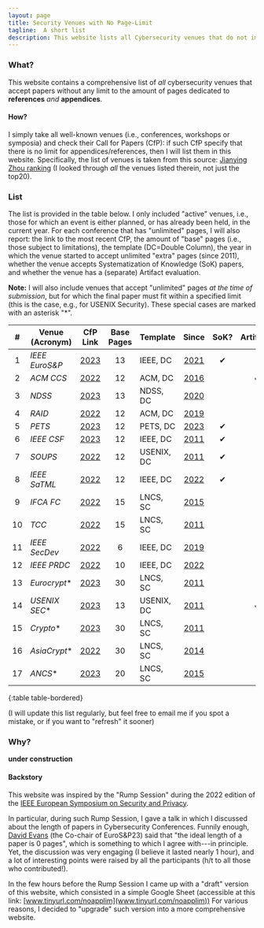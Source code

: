 ```yaml
---
layout: page
title: Security Venues with No Page-Limit
tagline:  A short list
description: This website lists all Cybersecurity venues that do not impose any limit to the length of the References/Appendices in the submitted papers
---
```



### What?

This website contains a comprehensive list of _all_ cybersecurity venues that accept papers without any limit to the amount of pages dedicated to **references** _and_ **appendices**.

#### How?

I simply take all well-known venues (i.e., conferences, workshops or symposia) and check their Call for Papers (CfP): if such CfP specify that there is no limit for appendices/references, then I will list them in this website. Specifically, the list of venues is taken from this source: [Jianying Zhou ranking](http://jianying.space/conference-ranking.html) (I looked through _all_ the venues listed therein, not just the top20).

### List
The list is provided in the table below. I only included "active" venues, i.e., those for which an event is either planned, or has already been held, in the current year.
For each conference that has "unlimited" pages, I will also report: the link to the most recent CfP, the amount of "base" pages (i.e., those subject to limitations), the template (DC=Double Column), the year in which the venue started to accept unlimited "extra" pages (since 2011), whether the venue accepts Systematization of Knowledge (SoK) papers, and whether the venue has a (separate) Artifact evaluation.

**Note:** I will also include venues that accept "unlimited" pages _at the time of submission_, but for which the final paper must fit within a specified limit (this is the case, e.g., for USENIX Security). These special cases are marked with an asterisk "*".




|  #  | Venue (Acronym) |                                 CfP Link                                 | Base Pages | Template   |                                 Since                                 | SoK? | Artifact? |
|:---:|-----------------|:------------------------------------------------------------------------:|:----------:|------------|:---------------------------------------------------------------------:|:----:|:---------:|
|  1  | _IEEE EuroS&P_  |       [2023](https://www.ieee-security.org/TC/EuroSP2023/cfp.html)       |     13     | IEEE, DC   |     [2021](https://www.ieee-security.org/TC/EuroSP2021/cfp.html)      |  ✔   |           |
|  2  | _ACM CCS_       | [2022](https://www.sigsac.org/ccs/CCS2022/call-for/call-for-papers.html) |     12     | ACM, DC    | [2016](https://www.sigsac.org/ccs/CCS2016/call-for-papers/index.html) |      |     ✔     |
|  3  | _NDSS_          |     [2023](https://www.ndss-symposium.org/ndss2023/call-for-papers/)     |     13     | NDSS, DC   |   [2020](https://www.ndss-symposium.org/ndss2020/call-for-papers/)    |      |           |
|  4  | _RAID_          |             [2022](https://raid2022.cs.ucy.ac.cy/call.html)              |     12     | ACM, DC    |          [2019](http://www.raid-2019.org/callForPapers.html)          |      |           |
|  5  | _PETS_          |   [2023](https://petsymposium.org/authors23.php#submission-guidelines)   |     12     | PETS, DC   | [2023](https://petsymposium.org/authors23.php#submission-guidelines)  |  ✔   |           |
|  6  | _IEEE CSF_      |        [2023](https://www.ieee-security.org/TC/CSF2023/cfp.html)         |     12     | IEEE, DC   |         [2011](http://csf2011.inria.fr/call-for-papers.html)          |  ✔   |           |
|  7  | _SOUPS_         |   [2022](https://www.usenix.org/conference/soups2022/call-for-papers)    |     12     | USENIX, DC |          [2011](http://cups.cs.cmu.edu/soups/2011/cfp.html)           |  ✔   |           |
|  8  | _IEEE SaTML_    |                [2022](https://satml.org/participate-cfp/)                |     12     | IEEE, DC   |              [2022](https://satml.org/participate-cfp/)               |  ✔   |           |
|  9  | _IFCA FC_       |                   [2022](http://fc23.ifca.ai/cfp.html)                   |     15     | LNCS, SC   |                 [2015](http://fc15.ifca.ai/cfp.html)                  |      |           |
| 10  | _TCC_           |          [2022](https://tcc.iacr.org/2022/papersubmission.php)           |     15     | LNCS, SC   |        [2011](https://www.iacr.org/workshops/tcc2011/cfp.html)        |      |           |
| 11  | _IEEE SecDev_   |               [2022](https://secdev.ieee.org/2022/papers)                |     6      | IEEE, DC   |             [2019](https://secdev.ieee.org/2019/papers/)              |      |           |
| 12  | _IEEE PRDC_     |         [2022](http://prdc.dependability.org/PRDC2022/cfp.html)          |     10     | IEEE, DC   |        [2022](http://prdc.dependability.org/PRDC2022/cfp.html)        |      |           |
| 13  | _Eurocrypt_*    |       [2023](https://eurocrypt.iacr.org/2023/papersubmission.php)        |     30     | LNCS, SC   |    [2011](https://www.iacr.org/conferences/eurocrypt2011/cfp.php)     |      |           |
| 14  | _USENIX SEC_*   | [2023](https://www.usenix.org/sites/default/files/sec23_cfp_092722.pdf)  |     13     | USENIX, DC |  [2011](https://www.usenix.org/legacy/events/sec11/cfp/sec11cfp.pdf)  |      |     ✔     |
| 15  | _Crypto_*       |          [2023](https://crypto.iacr.org/2023/callforpapers.php)          |     30     | LNCS, SC   |     [2011](https://www.iacr.org/conferences/crypto2011/cfp.html)      |      |           |
| 16  | _AsiaCrypt_*    |        [2022](https://asiacrypt.iacr.org/2022/files/AC22-CFP.pdf)        |     30     | LNCS, SC   |  [2014](https://www.iacr.org/conferences/asiacrypt2014/index-1.htm)   |      |           |
| 17  | _ANCS_*         |        [2023](https://sulab-sever.u-aizu.ac.jp/ACNS2023/cfp.html)        |     20     | LNCS, SC   |             [2015](http://acns2015.cs.columbia.edu/cfp/)              |      |           |
{:table table-bordered}


(I will update this list regularly, but feel free to email me if you spot a mistake, or if you want to "refresh" it sooner)

### Why?
**under construction**



#### Backstory

This website was inspired by the "Rump Session" during the 2022 edition of the [IEEE European Symposium on Security and Privacy](https://www.ieee-security.org/TC/EuroSP2022/program.html).

In particular, during such Rump Session, I gave a talk in which I discussed about the length of papers in Cybersecurity Conferences. Funnily enough, [David Evans](https://www.cs.virginia.edu/~evans/) (the Co-chair of EuroS&P23) said that "the ideal length of a paper is 0 pages", which is something to which I agree with---in principle. Yet, the discussion was very engaging (I believe it lasted nearly 1 hour), and a lot of interesting points were raised by all the participants (h/t to all those who contributed!).

In the few hours before the Rump Session I came up with a "draft" version of this website, which consisted in a simple Google Sheet (accessible at this link: [www.tinyurl.com/noapplim](www.tinyurl.com/noapplim)) 
For various reasons, I decided to "upgrade" such version into a more comprehensive website.





